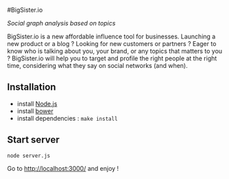 #BigSister.io

*Social graph analysis based on topics*

BigSister.io is a new affordable influence tool for businesses. Launching a new product or a blog ? Looking for new customers or partners ? Eager to know who is talking about you, your brand, or any topics that matters to you ? BigSister.io will help you to target and profile the right people at the right time, considering what they say on social networks (and when).


## Installation

* install [Node.js](http://www.nodejs.org/)
* install [bower](https://github.com/twitter/bower)
* install dependencies : `make install`

## Start server

`node server.js`

Go to [http://localhost:3000/](http://localhost:3000/) and enjoy !